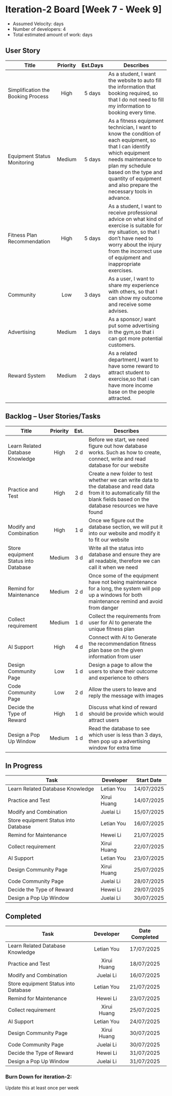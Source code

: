 # Iteration-2 Board [Week 7 - Week 9] 

* Assumed Velocity:  days
* Number of developers: 4
* Total estimated amount of work:  days
## User Story
| Title                              | Priority | Est.Days      | Describes                                |
| ---------------------------------- | :------: | :---------:   | ---------------------------------------- |
| Simplification the Booking Process | High     | 5 days        | As a student, I want the website to auto fill the information that booking required, so that I do not need to fill my information to booking every time. |
| Equipment Status Monitoring        | Medium   | 5 days        | As a fitness equipment technician, I want to know the condition of each equipment, so that I can identify which equipment needs maintenance to plan my schedule based on the type and quantity of equipment and also prepare the necessary tools in advance.  |
| Fitness Plan Recommendation        | High     | 5 days        |  As a student, I want to receive professional advice on what kind of exercise is suitable for my situation, so that I don’t have need to worry about the injury from the incorrect use of equipment and inappropriate exercises.   |
| Community                          | Low      | 3 days        |  As a user, I want to share my experience with others, so that I can show my outcome and receive some advises. |
| Advertising                        | Medium   | 1 days        |  As a sponsor,I want put some advertising in the gym,so that i can got more potential customers. |
| Reward System                      | Medium   | 2 days        |  As a related department,I want to have some reward to attract student to exercise,so that i can have more income base on the people attracted. |
## Backlog – User Stories/Tasks

| Title                                     | Priority | Est. | Describes                            |
| ----------------------------------------- | :------: | :--: | ------------------------------------ |
| Learn Related Database Knowledge          | High     | 2 d  | Before we start, we need figure out how database works. Such as how to create, connect, write and read database for our website |
| Practice and Test                         | High     | 2 d  | Create a new folder to test whether we can write data to the database and read data from it to automatically fill the blank fields based on the database resources we have found |
| Modify and Combination                    | High     | 1 d  | Once we figure out the database section, we will put it into our website and modify it to fit our website |
| Store equipment Status into Database      | Medium   | 3 d  | Write all the status into database and ensure they are all readable, therefore we can call it when we need |
| Remind for Maintenance                    | Medium   | 2 d  | Once some of the equipment have not being maintenance for a long, the system will pop up a windows for both maintenance remind and avoid from danger |
| Collect requirement                       | Medium   | 1 d  | Collect the requirements from user for AI to generate the unique fitness plan |
| AI Support                                | High     | 4 d  | Connect with AI to Generate the recommendation fitness plan base on the given information from user |
| Design Community Page                     | Low      | 1 d  | Design a page to allow the users to share their outcome and experience to others |
| Code Community Page                       | Low      | 2 d  | Allow the users to leave and reply the message with images |
| Decide the Type of Reward                 | High     | 1 d  | Discuss what kind of reward should be provide which would attract users |
| Design a Pop Up Window                    | Medium   | 1 d  | Read the database to see which user is less than 3 days, then pop up a advertising window for extra time |

## In Progress

| Task                                      | Developer      | Start Date    |
| ----------------------------------------- | -------------- | ------------- |
|  Learn Related Database Knowledge         |  Letian You    |  14/07/2025   |
|  Practice and Test                        |  Xirui Huang   |  14/07/2025   |
|  Modify and Combination                   |  Juelai Li     |  15/07/2025   |
|  Store equipment Status into Database     |  Letian You    |  16/07/2025   |
|  Remind for Maintenance                   |  Hewei Li      |  21/07/2025   |
|  Collect requirement                      |  Xirui Huang   |  22/07/2025   |
|  AI Support                               |  Letian You    |  23/07/2025   |
|  Design Community Page                    |  Xirui Huang   |  25/07/2025   |
|  Code Community Page                      |  Juelai Li     |  28/07/2025   |
|  Decide the Type of Reward                |  Hewei Li      |  29/07/2025   |
|  Design a Pop Up Window                   |  Juelai Li     |  30/07/2025   |




## Completed
| Task                                      | Developer      | Date Completed |
| ----------------------------------------- | :------------: | :------------: |
|  Learn Related Database Knowledge         |  Letian You    |  17/07/2025    |
|  Practice and Test                        |  Xirui Huang   |  18/07/2025    |
|  Modify and Combination                   |  Juelai Li     |  16/07/2025    |
|  Store equipment Status into Database     |  Letian You    |  21/07/2025    |
|  Remind for Maintenance                   |  Hewei Li      |  23/07/2025    |
|  Collect requirement                      |  Xirui Huang   |  25/07/2025    |
|  AI Support                               |  Letian You    |  24/07/2025    |
|  Design Community Page                    |  Xirui Huang   |  30/07/2025    |
|  Code Community Page                      |  Juelai Li     |  30/07/2025    |
|  Decide the Type of Reward                |  Hewei Li      |  31/07/2025    |
|  Design a Pop Up Window                   |  Juelai Li     |  31/07/2025    |

### Burn Down for iteration-2:
Update this at least once per week
